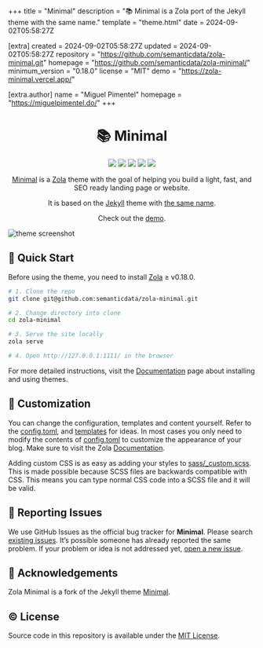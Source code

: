 
+++
title = "Minimal"
description = "📚 Minimal is a Zola port of the Jekyll theme with the same name."
template = "theme.html"
date = 2024-09-02T05:58:27Z

[extra]
created = 2024-09-02T05:58:27Z
updated = 2024-09-02T05:58:27Z
repository = "https://github.com/semanticdata/zola-minimal.git"
homepage = "https://github.com/semanticdata/zola-minimal/"
minimum_version = "0.18.0"
license = "MIT"
demo = "https://zola-minimal.vercel.app/"

[extra.author]
name = "Miguel Pimentel"
homepage = "https://miguelpimentel.do/"
+++        

<div align="center">
<h1>📚 Minimal</h1>
  <img src="https://img.shields.io/github/languages/code-size/semanticdata/zola-minimal" />
  <img src="https://img.shields.io/github/repo-size/semanticdata/zola-minimal" />
  <img src="https://img.shields.io/github/commit-activity/t/semanticdata/zola-minimal" />
  <img src="https://img.shields.io/github/last-commit/semanticdata/zola-minimal" />
  <img src="https://img.shields.io/website/https/zola-minimal.vercel.app.svg" />
</div>

<div align="center">

[Minimal](https://zola-minimal.vercel.app/) is a [Zola](https://www.getzola.org) theme with the goal of helping you build a light, fast, and SEO ready landing page or website.

It is based on the [Jekyll](https://jekyllrb.com/) theme with [the same name](https://github.com/pages-themes/minimal).

Check out the [demo](https://zola-minimal.vercel.app/).

</div>

![theme screenshot](screenshot.png)

## 🚀 Quick Start

Before using the theme, you need to install [Zola](https://www.getzola.org/documentation/getting-started/installation/) ≥ v0.18.0.

```sh
# 1. Clone the repo
git clone git@github.com:semanticdata/zola-minimal.git

# 2. Change directory into clone
cd zola-minimal

# 3. Serve the site locally
zola serve

# 4. Open http://127.0.0.1:1111/ in the browser
```

For more detailed instructions, visit the [Documentation](https://www.getzola.org/documentation/themes/installing-and-using-themes/) page about installing and using themes.

## 🎨 Customization

You can change the configuration, templates and content yourself. Refer to the [config.toml](config.toml), and [templates](templates) for ideas. In most cases you only need to modify the contents of [config.toml](config.toml) to customize the appearance of your blog. Make sure to visit the Zola [Documentation](https://www.getzola.org/documentation/getting-started/overview/).

Adding custom CSS is as easy as adding your styles to [sass/_custom.scss](sass/_custom.scss). This is made possible because SCSS files are backwards compatible with CSS. This means you can type normal CSS code into a SCSS file and it will be valid.

## 🚩 Reporting Issues

We use GitHub Issues as the official bug tracker for **Minimal**. Please search [existing issues](https://github.com/semanticdata/zola-minimal/issues). It’s possible someone has already reported the same problem. If your problem or idea is not addressed yet, [open a new issue](https://github.com/semanticdata/zola-minimal/issues/new).

## 💜 Acknowledgements

Zola Minimal is a fork of the Jekyll theme [Minimal](https://github.com/pages-themes/minimal).

## © License

Source code in this repository is available under the [MIT License](LICENSE).

        